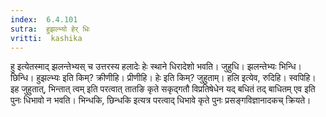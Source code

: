 ```yaml
---
index:  6.4.101
sutra:  हुझल्भ्यो हेर् धिः
vritti:  kashika 
---
```


हु इत्येतस्माद् झलन्तेभ्यस् च उत्तरस्य हलादेः हेः स्थाने धिरादेशो भवति। जुहुधि। झलन्तेभ्यः भिन्धि। छिन्धि। हुझल्भ्यः इति किम्? क्रीणीहि। प्रीणीहि। हेः इति किम्? जुहुताम्। हलि इत्येव, रुदिहि। स्वपिहि। इह जुहुतात्, भिन्तात् त्वम् इति परत्वात् तातङि कृते सकृद्गतौ विप्रतिषेधेन यद् बधितं तद् बाधितम् एव इति पुनः धिभावो न भवति। भिन्धकि, छिन्धकि इत्यत्र परत्वाद् धिभावे कृते पुनः प्रसङ्गविज्ञानादकच् क्रियते।

